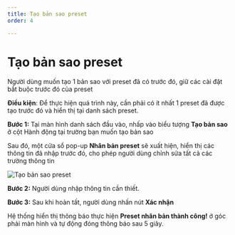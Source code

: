 ```yaml
---
title: Tạo bản sao preset
order: 4

---
```



# Tạo bản sao preset

Người dùng muốn tạo 1 bản sao với preset đã có trước đó, giữ các cài đặt bắt buộc trước đó của preset

**Điều kiện**: Để thực hiện quá trình này, cần phải có ít nhất 1 preset đã được tạo trước đó và hiển thị tại danh sách preset.

**Bước 1:** Tại màn hình danh sách đầu vào, nhấp vào biểu tượng **Tạo bản sao** ở cột Hành động tại trường bạn muốn tạo bản sao

Sau đó, một cửa sổ pop-up **Nhân bản preset** sẽ xuất hiện, hiển thị các thông tin đã nhập trước đó, cho phép người dùng chỉnh sửa tất cả các trường thông tin 

![Tạo bản sao preset](/images/media-live/preset/duplicate-preset.png)


**Bước 2:** Người dùng nhập thông tin cần thiết.

**Bước 3:** Sau khi hoàn tất, người dùng nhấn nút **Xác nhận**

Hệ thống hiển thị thông báo thực hiện **Preset nhân bản thành công!** ở góc phải màn hình và tự động đóng thông báo sau 5 giây.